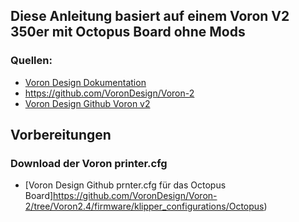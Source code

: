 ## Diese Anleitung basiert auf einem Voron V2 350er mit Octopus Board ohne Mods

### Quellen: 
- [Voron Design Dokumentation](https://docs.vorondesign.com)
- https://github.com/VoronDesign/Voron-2
- [Voron Design Github Voron v2]([https://docs.vorondesign.com](https://github.com/VoronDesign/Voron-2))

## Vorbereitungen
### Download der Voron printer.cfg
- [Voron Design Github prnter.cfg für das Octopus Board]https://github.com/VoronDesign/Voron-2/tree/Voron2.4/firmware/klipper_configurations/Octopus)

